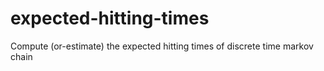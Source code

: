 # expected-hitting-times
Compute (or-estimate) the expected hitting times of discrete time markov chain
